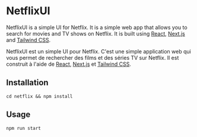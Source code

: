# NetflixUI

NetflixUI is a simple UI for Netflix. It is a simple web app that allows you to search for movies and TV shows on Netflix. It is built using [React](https://reactjs.org/), [Next.js](https://nextjs.org/) and [Tailwind CSS](https://tailwindcss.com/).

NetflixUI est un simple UI pour Netflix. C'est une simple application web qui vous permet de rechercher des films et des séries TV sur Netflix. Il est construit à l'aide de [React](https://reactjs.org/), [Next.js](https://nextjs.org/) et [Tailwind CSS](https://tailwindcss.com/).


## Installation

```cd netflix && npm install```

## Usage

```npm run start```



